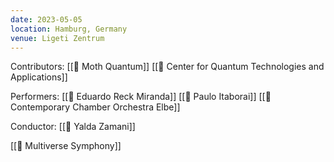 ```yaml
---
date: 2023-05-05
location: Hamburg, Germany
venue: Ligeti Zentrum
---
```

Contributors:
[[🏢 Moth Quantum]]
[[🔬 Center for Quantum Technologies and Applications]]

Performers:
[[👤 Eduardo Reck Miranda]]
[[👤 Paulo Itaborai]]
[[👥 Contemporary Chamber Orchestra Elbe]]

Conductor: 
[[👤 Yalda Zamani]]

[[🎼 Multiverse Symphony]]